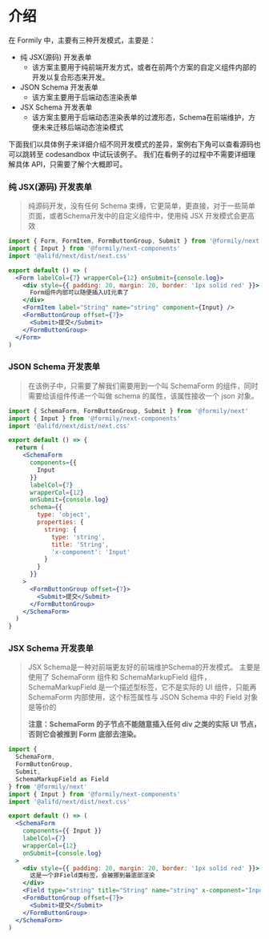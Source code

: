 # 介绍

在 Formily 中，主要有三种开发模式，主要是：

- 纯 JSX(源码) 开发表单
  - 该方案主要用于纯前端开发方式，或者在前两个方案的自定义组件内部的开发以复合形态来开发。
- JSON Schema 开发表单
  - 该方案主要用于后端动态渲染表单
- JSX Schema 开发表单
  - 该方案主要用于后端动态渲染表单的过渡形态，Schema在前端维护，方便未来迁移后端动态渲染模式


下面我们以具体例子来详细介绍不同开发模式的差异，案例右下角可以查看源码也可以跳转至 codesandbox 中试玩该例子。
我们在看例子的过程中不需要详细理解具体 API，只需要了解个大概即可。


### 纯 JSX(源码) 开发表单

> 纯源码开发，没有任何 Schema 束缚，它更简单，更直接，对于一些简单页面，或者Schema开发中的自定义组件中，使用纯 JSX 开发模式会更高效

```jsx
import { Form, FormItem, FormButtonGroup, Submit } from '@formily/next'
import { Input } from '@formily/next-components'
import '@alifd/next/dist/next.css'

export default () => (
  <Form labelCol={7} wrapperCol={12} onSubmit={console.log}>
    <div style={{ padding: 20, margin: 20, border: '1px solid red' }}>
      Form组件内部可以随便插入UI元素了
    </div>
    <FormItem label="String" name="string" component={Input} />
    <FormButtonGroup offset={7}>
      <Submit>提交</Submit>
    </FormButtonGroup>
  </Form>
)
```


### JSON Schema 开发表单

> 在该例子中，只需要了解我们需要用到一个叫 SchemaForm 的组件，同时需要给该组件传递一个叫做 schema 的属性，该属性接收一个 json 对象。

```jsx
import { SchemaForm, FormButtonGroup, Submit } from '@formily/next'
import { Input } from '@formily/next-components'
import '@alifd/next/dist/next.css'

export default () => {
  return (
    <SchemaForm
      components={{
        Input
      }}
      labelCol={7}
      wrapperCol={12}
      onSubmit={console.log}
      schema={{
        type: 'object',
        properties: {
          string: {
            type: 'string',
            title: 'String',
            'x-component': 'Input'
          }
        }
      }}
    >
      <FormButtonGroup offset={7}>
        <Submit>提交</Submit>
      </FormButtonGroup>
    </SchemaForm>
  )
}
```

### JSX Schema 开发表单

> JSX Schema是一种对前端更友好的前端维护Schema的开发模式。
> 主要是使用了 SchemaForm 组件和 SchemaMarkupField 组件，SchemaMarkupField 是一个描述型标签，它不是实际的 UI 组件，只能再 SchemaForm 内部使用，这个标签属性与 JSON Schema 中的 Field 对象是等价的
> 
>**注意：SchemaForm 的子节点不能随意插入任何 div 之类的实际 UI 节点，否则它会被推到 Form 底部去渲染。**

```jsx
import {
  SchemaForm,
  FormButtonGroup,
  Submit,
  SchemaMarkupField as Field
} from '@formily/next'
import { Input } from '@formily/next-components'
import '@alifd/next/dist/next.css'

export default () => (
  <SchemaForm
    components={{ Input }}
    labelCol={7}
    wrapperCol={12}
    onSubmit={console.log}
  >
    <div style={{ padding: 20, margin: 20, border: '1px solid red' }}>
      这是一个非Field类标签，会被挪到最底部渲染
    </div>
    <Field type="string" title="String" name="string" x-component="Input" />
    <FormButtonGroup offset={7}>
      <Submit>提交</Submit>
    </FormButtonGroup>
  </SchemaForm>
)
```
